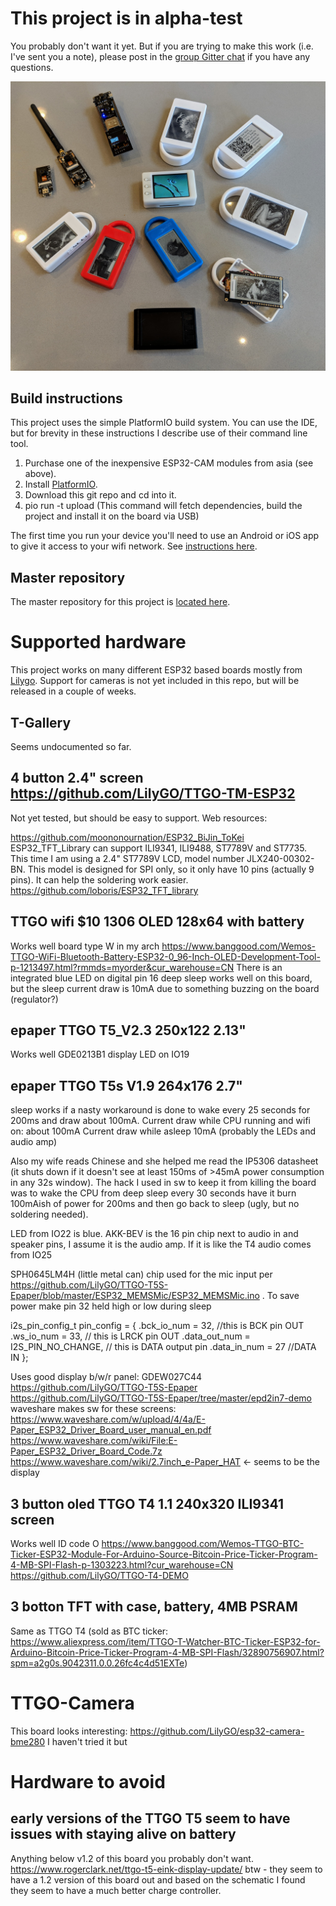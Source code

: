 # This project is in alpha-test

You probably don't want it yet.  But if you are trying to make this work (i.e. I've sent you a note), please post in the [group Gitter chat](https://gitter.im/ezdevice/esp32-client) if you have any questions.

![photo of cases](/doc/cases.jpg)

## Build instructions

This project uses the simple PlatformIO build system. You can use the IDE, but for brevity
in these instructions I describe use of their command line tool.

1. Purchase one of the inexpensive ESP32-CAM modules from asia (see above).
2. Install [PlatformIO](https://platformio.org/).
3. Download this git repo and cd into it.
4. pio run -t upload (This command will fetch dependencies, build the project and install it on the board via USB)

The first time you run your device you'll need to use an Android or iOS app to give it
access to your wifi network. See [instructions here](https://github.com/geeksville/AutoWifi/blob/master/README.md).

## Master repository

The master repository for this project is [located here](https://github.com/geeksville/ezdevice-esp32).

# Supported hardware

This project works on many different ESP32 based boards mostly from [Lilygo](http://www.lilygo.cn/). Support for cameras is not yet included in this repo, but will be released in a couple of weeks.

## T-Gallery

Seems undocumented so far.

## 4 button 2.4" screen <https://github.com/LilyGO/TTGO-TM-ESP32>

Not yet tested, but should be easy to support. Web resources:

<https://github.com/moononournation/ESP32_BiJin_ToKei>
ESP32_TFT_Library can support ILI9341, ILI9488, ST7789V and ST7735. This time I am using a 2.4" ST7789V LCD, model number JLX240-00302-BN. This model is designed for SPI only, so it only have 10 pins (actually 9 pins). It can help the soldering work easier.
<https://github.com/loboris/ESP32_TFT_library>

## TTGO wifi \$10 1306 OLED 128x64 with battery

Works well
board type W in my arch
https://www.banggood.com/Wemos-TTGO-WiFi-Bluetooth-Battery-ESP32-0_96-Inch-OLED-Development-Tool-p-1213497.html?rmmds=myorder&cur_warehouse=CN
There is an integrated blue LED on digital pin 16
deep sleep works well on this board, but the sleep current draw is 10mA due to something buzzing on the board (regulator?)

## epaper TTGO T5_V2.3 250x122 2.13"

Works well
GDE0213B1 display
LED on IO19

## epaper TTGO T5s V1.9 264x176 2.7"

sleep works if a nasty workaround is done to wake every 25 seconds for 200ms and draw about 100mA.
Current draw while CPU running and wifi on: about 100mA
Current draw while asleep 10mA (probably the LEDs and audio amp)

Also my wife reads Chinese and she helped me read the IP5306 datasheet (it shuts down if it doesn't see at least 150ms of >45mA power consumption in any 32s window). The hack I used in sw to keep it from killing the board was to wake the CPU from deep sleep every 30 seconds have it burn 100mAish of power for 200ms and then go back to sleep (ugly, but no soldering needed).

LED from IO22 is blue.
AKK-BEV is the 16 pin chip next to audio in and speaker pins, I assume it is the audio amp. If it is like the T4 audio comes from IO25

SPH0645LM4H (little metal can) chip used for the mic input per https://github.com/LilyGO/TTGO-T5S-Epaper/blob/master/ESP32_MEMSMic/ESP32_MEMSMic.ino . To save power make pin 32 held high or low during sleep

i2s_pin_config_t pin_config = {
.bck_io_num = 32, //this is BCK pin OUT
.ws_io_num = 33, // this is LRCK pin OUT
.data_out_num = I2S_PIN_NO_CHANGE, // this is DATA output pin
.data_in_num = 27 //DATA IN
};

Uses good display b/w/r panel: GDEW027C44
<https://github.com/LilyGO/TTGO-T5S-Epaper>
<https://github.com/LilyGO/TTGO-T5S-Epaper/tree/master/epd2in7-demo>
waveshare makes sw for these screens: <https://www.waveshare.com/w/upload/4/4a/E-Paper_ESP32_Driver_Board_user_manual_en.pdf>
<https://www.waveshare.com/wiki/File:E-Paper_ESP32_Driver_Board_Code.7z>
<https://www.waveshare.com/wiki/2.7inch_e-Paper_HAT> &lt;- seems to be the display

## 3 button oled TTGO T4 1.1 240x320 ILI9341 screen

Works well
ID code O
<https://www.banggood.com/Wemos-TTGO-BTC-Ticker-ESP32-Module-For-Arduino-Source-Bitcoin-Price-Ticker-Program-4-MB-SPI-Flash-p-1303223.html?cur_warehouse=CN>
<https://github.com/LilyGO/TTGO-T4-DEMO>

## 3 botton TFT with case, battery, 4MB PSRAM

Same as TTGO T4
(sold as BTC ticker: https://www.aliexpress.com/item/TTGO-T-Watcher-BTC-Ticker-ESP32-for-Arduino-Bitcoin-Price-Ticker-Program-4-MB-SPI-Flash/32890756907.html?spm=a2g0s.9042311.0.0.26fc4c4d51EXTe)

# TTGO-Camera

This board looks interesting: https://github.com/LilyGO/esp32-camera-bme280
I haven't tried it but

# Hardware to avoid

## early versions of the TTGO T5 seem to have issues with staying alive on battery

Anything below v1.2 of this board you probably don't want.
https://www.rogerclark.net/ttgo-t5-eink-display-update/
btw - they seem to have a 1.2 version of this board out and based on the schematic I found they seem to have a much better charge controller.
